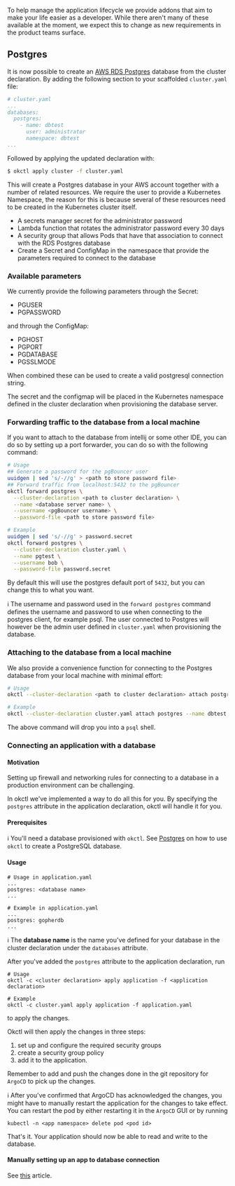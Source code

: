 To help manage the application lifecycle we provide addons that aim to make your life easier as a developer. While there aren't many of these available at the moment, we expect this to change as new requirements in the product teams surface.

## Postgres

It is now possible to create an [AWS RDS Postgres](https://aws.amazon.com/rds/postgresql/) database from the cluster declaration.  By adding the following section to your scaffolded `cluster.yaml` file:

```yaml
# cluster.yaml
...
databases:
  postgres:
    - name: dbtest
      user: administrator
      namespace: dbtest
...
```

Followed by applying the updated declaration with:

```bash
$ okctl apply cluster -f cluster.yaml
```

This will create a Postgres database in your AWS account together with a number of related resources. We require the user to provide a Kubernetes Namespace, the reason for this is because several of these resources need to be created in the Kubernetes cluster itself.

- A secrets manager secret for the administrator password
- Lambda function that rotates the administrator password every 30 days
- A security group that allows Pods that have that association to connect with the RDS Postgres database
- Create a Secret and ConfigMap in the namespace that provide the parameters required to connect to the database

### Available parameters

We currently provide the following parameters through the Secret:

- PGUSER
- PGPASSWORD

and through the ConfigMap:

- PGHOST
- PGPORT
- PGDATABASE
- PGSSLMODE

When combined these can be used to create a valid postgresql connection string.

The secret and the configmap will be placed in the Kubernetes namespace defined in the cluster declaration when provisioning the
database server.

### Forwarding traffic to the database from a local machine

If you want to attach to the database from intellij or some other IDE, you can do so by setting up a port forwarder, you can do so with the following command:

```bash
# Usage
## Generate a password for the pgBouncer user
uuidgen | sed 's/-//g' > <path to store password file>
## Forward traffic from localhost:5432 to the pgBouncer
okctl forward postgres \
  --cluster-declaration <path to cluster declaration> \
  --name <database server name> \
  --username <pgBouncer username> \
  --password-file <path to store password file>

# Example
uuidgen | sed 's/-//g' > password.secret
okctl forward postgres \
  --cluster-declaration cluster.yaml \
  --name pgtest \
  --username bob \
  --password-file password.secret
```

By default this will use the postgres default port of `5432`, but you can change this to what you want.

:information_source: The username and password used in the `forward postgres` command defines the username and password
to use when connecting to the postgres client, for example psql. The user connected to Postgres will however be the admin
user defined in `cluster.yaml` when provisioning the database.

### Attaching to the database from a local machine

We also provide a convenience function for connecting to the Postgres database from your local machine with minimal effort:

```bash
# Usage
okctl --cluster-declaration <path to cluster declaration> attach postgres --name <database server name>

# Example
okctl --cluster-declaration cluster.yaml attach postgres --name dbtest
```

The above command will drop you into a `psql` shell.

### Connecting an application with a database

#### Motivation

Setting up firewall and networking rules for connecting to a database in a production environment can be challenging.

In okctl we've implemented a way to do all this for you. By specifying the
`postgres` attribute in the application declaration, okctl will handle it for you.

#### Prerequisites

:information_source: You'll need a database provisioned with `okctl`.
See [Postgres](/getting-started/application-addons/#postgres)
on how to use `okctl` to create a PostgreSQL database.

#### Usage

```shell
# Usage in application.yaml
...
postgres: <database name>
...

# Example in application.yaml
...
postgres: gopherdb
...
```

:information_source: The **database name** is the name you've defined for your database in the cluster declaration under
the
`databases` attribute.

After you've added the `postgres` attribute to the application declaration, run

```shell
# Usage
okctl -c <cluster declaration> apply application -f <application declaration>

# Example
okctl -c cluster.yaml apply application -f application.yaml
```

to apply the changes.

Okctl will then apply the changes in three steps:

1. set up and configure the required security groups
2. create a security group policy
3. add it to the application.

Remember to add and push the changes done in the git repository for `ArgoCD` to pick up the changes.

:information_source: After you've confirmed that ArgoCD has acknowledged the changes, you might have to manually restart
the application for the changes to take effect. You can restart the pod by either restarting it in the `ArgoCD` GUI or
by running

```shell 
kubectl -n <app namespace> delete pod <pod id>
```

That's it. Your application should now be able to read and write to the database.

#### Manually setting up an app to database connection

See [this](/help/manually-connecting-to-postgres) article.

